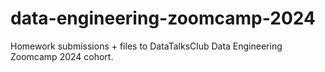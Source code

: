 # data-engineering-zoomcamp-2024
Homework submissions + files to DataTalksClub Data Engineering Zoomcamp 2024 cohort.
